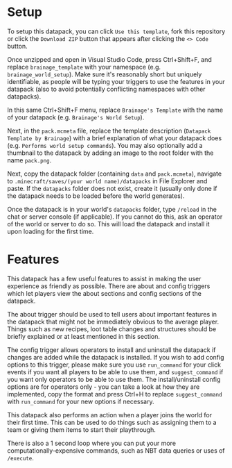 # Setup
To setup this datapack, you can click `Use this template`, fork this repository or click the `Download ZIP` button that appears after clicking the `<> Code` button.

Once unzipped and open in Visual Studio Code, press Ctrl+Shift+F, and replace `brainage_template` with your namespace (e.g. `brainage_world_setup`). Make sure it's reasonably short but uniquely identifiable, as people will be typing your triggers to use the features in your datapack (also to avoid potentially conflicting namespaces with other datapacks).

In this same Ctrl+Shift+F menu, replace `Brainage's Template` with the name of your datapack (e.g. `Brainage's World Setup`).

Next, in the `pack.mcmeta` file, replace the template description (`Datapack Template by Brainage`) with a brief explanation of what your datapack does (e.g. `Performs world setup commands`). You may also optionally add a thumbnail to the datapack by adding an image to the root folder with the name `pack.png`.

Next, copy the datapack folder (containing `data` and `pack.mcmeta`), navigate to `.minecraft/saves/(your world name)/datapacks` in File Explorer and paste. If the `datapacks` folder does not exist, create it (usually only done if the datapack needs to be loaded before the world generates).

Once the datapack is in your world's `datapacks` folder, type `/reload` in the chat or server console (if applicable). If you cannot do this, ask an operator of the world or server to do so. This will load the datapack and install it upon loading for the first time.

# Features
This datapack has a few useful features to assist in making the user experience as friendly as possible. There are about and config triggers which let players view the about sections and config sections of the datapack.

The about trigger should be used to tell users about important features in the datapack that might not be immediately obvious to the average player. Things such as new recipes, loot table changes and structures should be briefly explained or at least mentioned in this section.

The config trigger allows operators to install and uninstall the datapack if changes are added while the datapack is installed. If you wish to add config options to this trigger, please make sure you use `run_command` for your click events if you want all players to be able to use them, and `suggest_command` if you want only operators to be able to use them. The install/uninstall config options are for operators only - you can take a look at how they are implemented, copy the format and press Ctrl+H to replace `suggest_command` with `run_command` for your new options if necessary.

This datapack also performs an action when a player joins the world for their first time. This can be used to do things such as assigning them to a team or giving them items to start their playthrough.

There is also a 1 second loop where you can put your more computationally-expensive commands, such as NBT data queries or uses of `/execute`.
